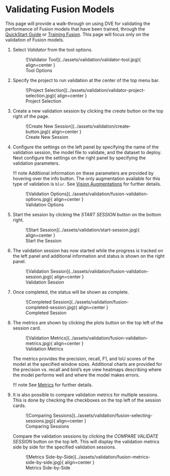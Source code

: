 # Validating Fusion Models

This page will provide a walk-through on using DVE for validating the performance of Fusion models that have been trained, through the [QuickStart Guide](../../getting_started/index.md) or [Training Fusion](training.md). This page will focus only on the validation of Fusion models.

1. Select *Validator* from the tool options.

    <figure markdown="span">
    ![Validator Tool](../assets/validation/validator-tool.jpg){ align=center }
    <figcaption>Tool Options</figcaption>
    </figure>

2. Specify the project to run validation at the center of the top menu bar.

    <figure markdown="span">
    ![Project Selection](../assets/validation/validator-project-selection.jpg){ align=center }
    <figcaption>Project Selection</figcaption>
    </figure>

3. Create a new validation session by clicking the *create* button on the top right of the page.

    <figure markdown="span">
    ![Create New Session](../assets/validation/create-button.jpg){ align=center }
    <figcaption>Create New Session</figcaption>
    </figure>

4. Configure the settings on the left panel by specifying the name of the validation session, the model file to validate, and the dataset to deploy. Next configure the settings on the right panel by specifying the validation parameters. 

    !!! note
        Additional information on these parameters are provided by hovering over the info button.
        The only augmentation available for this type of validation is `blur`. See [Vision Augmentations](../augmentations.md) for further details.

    <figure markdown="span">
    ![Validation Options](../assets/validation/fusion-validation-options.jpg){ align=center }
    <figcaption>Validation Options</figcaption>
    </figure>

5. Start the session by clicking the *START SESSION* button on the bottom right.

    <figure markdown="span">
    ![Start Session](../assets/validation/start-session.jpg){ align=center }
    <figcaption>Start the Session</figcaption>
    </figure>

6. The validation session has now started while the progress is tracked on the left panel and additional information and status is shown on the right panel.  

    <figure markdown="span">
    ![Validation Session](../assets/validation/fusion-validation-session.jpg){ align=center }
    <figcaption>Validation Session</figcaption>
    </figure>

7. Once completed, the status will be shown as complete.

    <figure markdown="span">
    ![Completed Session](../assets/validation/fusion-completed-session.jpg){ align=center }
    <figcaption>Completed Session</figcaption>
    </figure>

8. The metrics are shown by clicking the plots button on the top left of the session card.

    <figure markdown="span">
    ![Validation Metrics](../assets/validation/fusion-validation-metrics.jpg){ align=center }
    <figcaption>Validation Metrics</figcaption>
    </figure>

    The metrics provides the precision, recall, F1, and IoU scores of the model at the specified window sizes. Additional charts are provided for the precision vs. recall and bird’s eye view heatmaps describing where the model performs well and where the model makes errors. 
    
    !!! note
        See [Metrics](../metrics.md) for further details.

9. It is also possible to compare validation metrics for multiple sessions. This is done by checking the checkboxes on the top left of the session cards.

    <figure markdown="span">
    ![Comparing Sessions](../assets/validation/fusion-selecting-sessions.jpg){ align=center }
    <figcaption>Comparing Sessions</figcaption>
    </figure>

    Compare the validation sessions by clicking the *COMPARE VALIDATE SESSION* button on the top left. This will display the validation metrics side by side for the specified validation sessions.

    <figure markdown="span">
    ![Metrics Side-by-Side](../assets/validation/fusion-metrics-side-by-side.jpg){ align=center }
    <figcaption>Metrics Side-by-Side</figcaption>
    </figure>
